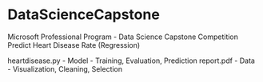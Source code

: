 # DataScienceCapstone
Microsoft Professional Program - Data Science Capstone Competition
Predict Heart Disease Rate (Regression)

heartdisease.py - Model - Training, Evaluation, Prediction
report.pdf - Data - Visualization, Cleaning, Selection

